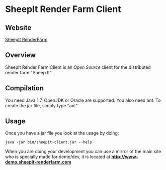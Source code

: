 # SheepIt Render Farm Client

## Website

[SheepIt RenderFarm](https://www.sheepit-renderfarm.com)

## Overview

SheepIt Render Farm Client is an *Open Source* client for the distributed render farm "Sheep It".




## Compilation

You need Java 1.7, OpenJDK or Oracle are supported.
You also need ant.
To create the jar file, simply type "ant".

## Usage

Once you have a jar file you look at the usage by doing:

    java -jar bin/sheepit-client.jar --help

When you are doing your development you can use a mirror of the main site who is specially made for demo/dev, it is located at **http://www-demo.sheepit-renderfarm.com**
